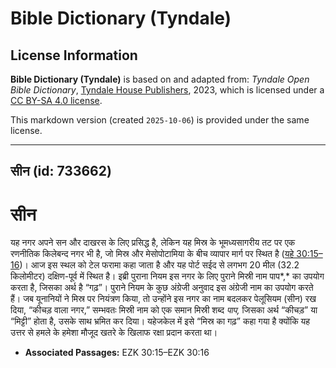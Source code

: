 # Bible Dictionary (Tyndale)

## License Information

**Bible Dictionary (Tyndale)** is based on and adapted from: _Tyndale Open Bible Dictionary_, [Tyndale House Publishers](https://tyndaleopenresources.com/), 2023, which is licensed under a [CC BY-SA 4.0 license](https://creativecommons.org/licenses/by-sa/4.0/legalcode.en).

This markdown version (created `2025-10-06`) is provided under the same license.



--------------------------------

## सीन (id: 733662)

सीन
===

यह नगर अपने सन और दाखरस के लिए प्रसिद्ध है, लेकिन यह मिस्र के भूमध्यसागरीय तट पर एक रणनीतिक किलेबन्द नगर भी है, जो मिस्र और मेसोपोटामिया के बीच व्यापार मार्ग पर स्थित है ([यहे 30:15–16](https://ref.ly/Ezek30:15-Ezek30:16))। आज इस स्थल को टेल फरामा कहा जाता है और यह पोर्ट सईद से लगभग 20 मील (32\.2 किलोमीटर) दक्षिण\-पूर्व में स्थित है। इब्री पुराना नियम इस नगर के लिए पुराने मिस्री नाम पाप*,* का उपयोग करता है, जिसका अर्थ है “गढ़”। पुराने नियम के कुछ अंग्रेजी अनुवाद इस अंग्रेजी नाम का उपयोग करते हैं। जब यूनानियों ने मिस्र पर नियंत्रण किया, तो उन्होंने इस नगर का नाम बदलकर पेलूसियम (सीन) रख दिया, “कीचड़ वाला नगर,” सम्भवतः मिस्री नाम को एक समान मिस्री शब्द *पाप,* जिसका अर्थ “कीचड़” या “मिट्टी” होता है, उसके साथ भ्रमित कर दिया। यहेजकेल में इसे “मिस्र का गढ़” कहा गया है क्योंकि यह उत्तर से हमले के हमेशा मौजूद खतरे के खिलाफ रक्षा प्रदान करता था।

* **Associated Passages:** EZK 30:15–EZK 30:16

